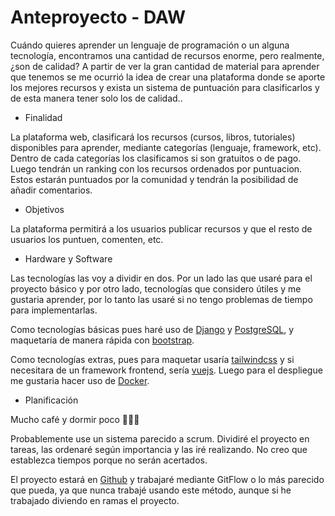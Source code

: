 # Anteproyecto - DAW

Cuándo quieres aprender un lenguaje de programación o un alguna tecnología, encontramos una cantidad de recursos enorme, pero realmente, ¿son de calidad? A partir de ver la gran cantidad de material para aprender que tenemos se me ocurrió la idea de crear una plataforma donde se aporte los mejores recursos y exista un sistema de puntuación para clasificarlos y de esta manera tener solo los de calidad..

- Finalidad

La plataforma web, clasificará los recursos (cursos, libros, tutoriales) disponibles para aprender, mediante categorías (lenguaje, framework, etc). Dentro de cada categorías los clasificamos si son gratuitos o de pago. Luego tendrán un ranking con los recursos ordenados por puntuacion. Estos estarán puntuados por la comunidad y tendrán la posibilidad de añadir comentarios.

- Objetivos

La plataforma permitirá a los usuarios publicar recursos y que el resto de usuarios los puntuen, comenten, etc.

- Hardware y Software

Las tecnologías las voy a dividir en dos. Por un lado las que usaré para el proyecto básico y por otro lado, tecnologías que considero útiles y me gustaria aprender, por lo tanto las usaré si no tengo problemas de tiempo para implementarlas.

Como tecnologías básicas pues haré uso de [Django](https://www.djangoproject.com/) y [PostgreSQL](https://www.postgresql.org/), y maquetaría de manera rápida con [bootstrap](https://getbootstrap.com/).

Como tecnologías extras, pues para maquetar usaría [tailwindcss](https://tailwindcss.com/) y si necesitara de un framework frontend, sería [vuejs](https://vuejs.org/). Luego para el despliegue me gustaria hacer uso de [Docker](https://www.docker.com/).

- Planificación

Mucho café y dormir poco 🤷🏽‍♂️

Probablemente use un sistema parecido a scrum. Dividiré el proyecto en tareas, las ordenaré según importancia y las iré realizando. No creo que establezca tiempos porque no serán acertados.

El proyecto estará en [Github](https://github.com/manu-lopez/proyectoDAW) y trabajaré mediante GitFlow o lo más parecido que pueda, ya que nunca trabajé usando este método, aunque si he trabajado diviendo en ramas el proyecto.